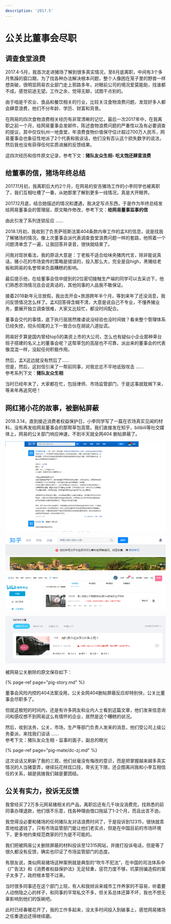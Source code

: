 ```yaml
---
description: '2017.5'
---
```


# 公关比董事会尽职

## 调查食堂浪费

2017.4-5月，我首次走进猪场了解到很多真实情况，至8月底离职，中间有3个多月焦躁的窗口期，为了找各种办法解决根本问题，整个人像困在笼子里的野兽一样想突破，很明显网易农业部门走上邪路多年，对眼前公司的境况爱莫能助，找谁都不成，感觉前途无望。工作之余，觉得无聊，试图干点别的。

由于咱是干农业、食品和餐饮相关的行业，比较关注食物浪费问题，发现好多人都会肆意浪费，他们不分年龄、学历、财富和背景。

在网易的四次食物浪费相关经历有非常清晰的记忆，最后一次2017年中，在我离职之前一个月，给网易董事会发邮件，陈述食物浪费问题的严重性以及有必要调查的提议，其中仅仅杭州一地食堂，年浪费食物价值保守估计超过700万人民币，网易董事会也象征性地派了2个代表和我谈话，他们没有否认这个损失数字的说法，然后我也没有获得任何实质进展的反馈结果。

这四次经历和信件原文记录，参考下文：**猪队友众生相- 吃太饱还肆意浪费**

## 给董事的信，猪场年终总结

2017.11月初，我离职后大约2个月，在网易的安吉猪场工作的小李同学也被离职了，我们互相吐槽了一番，从她那里了解到更多一线情况，真是大开眼界。

2017.12月底，结合她描述的情况和遭遇，我决定写点东西，于是作为年终总结发给网易董事会的管理层，原文略作修改，参考下文：**给网易董事监事的信**

由此引发了系列连锁反应 ……

2018.1月初，我收到了负责萨班斯法案404条款内审工作的孟X的信息，说是找我了解猪场的情况，像上次董事会派代表调查食堂浪费问题一样的套路，他照着一个问题清单念了一遍，让我回答并录音，很快就结束了。

问我对现状看法，我的原话大意是：丁老板不适合给味央猪肉代言，除非能说真话，猪小花的市场宣传的策略是错误的，投入那么大，完全是自high，黑猪给老板和网易的名誉带来负面糟糕的影响。

最后提示他，在给董事会信中提到的2位密切接触生产端的同学可以去采访下，他们熟悉农场情况且会说真话的，其他同事的人品我不敢保证。

接着2018新年元旦放假，我出去开会+旅游跨年半个月，等到来年了还没消息，我问反馈情况怎么样了。孟X回答得含糊不清，大意是说自己不专业，不懂养猪业务，要展开独立调查很难，大家又比较忙，都没时间配合。

董事会交代的事情，底下执行层居然推诿说没经验也没时间做？看来整个管理体系已经失控，彻头彻尾的上下一致合伙在胡说八道扯谎。

网易好歹算是国内曾经top5的美资上市的大公司，怎么也有疑似小企业那种草台班子搭建的名义上的董事会呢？这帮草包的高层也不可靠，派出来的董事会的代表像混混一样，没起任何积极作用。

然后，孟X这边就没有然后了……   
但是，然后，这封信引来了一帮前同事，对我忿忿不平地诋毁攻击 ……  
参考系列下文：**猪队友众生相**

当时已经年末了，大家都在忙，包括律师、市场监管部门，于是这事就耽搁下来，等来年再追究吧！

## 网红猪小花的故事，被删帖屏蔽

2018.3.14，直到接近消费者权益保护日，小李同学写了一篇在农场真实见闻的材料，没有再发给网易董事会的那帮草包高管。我们直接发在知乎，bilibili等社交媒体上，网易的公关部门响应神速，不到半天就全网404 删帖屏蔽了。

![](../../.gitbook/assets/zhihu1.png)

![](../../.gitbook/assets/zhihu2.png)

![](../../.gitbook/assets/bilibili2.png)

![](../../.gitbook/assets/bilibili3.png)

被网易公关删除的原文保存如下：

{% page-ref page="pig-story.md" %}

董事会风险内控的404法案没用，公关全网404删帖屏蔽反应却特别快，公关比董事会尽职多了。

但就这极短的时间内，还是有许多网友和业内人士看到这篇文章，他们发来信息询问和感叹想不到网易这么有情怀的企业，居然是这个糟糕的状况。

然后，收到法务，公关，市场，生产等部门负责人发来的消息，他们受公司上级公务委派，来找我们谈话 ……  
参考下文：猪队友众生相 - 监事的面子，副总的眼光

{% page-ref page="pig-mate/dc-zj.md" %}

这次谈话又刷新了我的三观，他们丝毫没有悔改的意识，而是把掌握越来越多真实情况的人当猪耍弄，继续玩花样炫口技，卑劣无下限，还企图离间我和小李互相信任的关系，越是挑拨我们越是要团结。

## 公关有实力，投诉无反馈

我曾经买了2万多元网易猪相关的产品，离职后还有几千块没消费完，找熟悉的前同事办理退款，他们很不乐意，找各种理由借口拖延了1-2个月，而且出言不逊。

我觉得没必要和猪场的任何猪队友对话浪费时间了，于是投诉到12315，很快就乖乖地给退钱了，只有市场监管部门能让他们老实点，但是在中国目前的市场环境下，更多地约束规范商家的行为是不可能的。

我们把被网易公关删除屏蔽的材料投诉至12315网站，并拨打投诉电话，但是等了很久都没有反馈，确实也印证了市场监管部门的态度。

有朋友说，类似网易猪场这种案例就是典型的“吹牛不犯法”，在中国的司法体系中《广告法》和《消费者权益保护法》无足轻重，惩罚力度不够，坑蒙拐骗造假的案子太多了，政府根本管不过来。

当时很多同事还在这个部门上班，有人和我倾诉来城市工作养家的不容易，听着要人动恻隐之心的样子，和同事的平常私交不多，但关系总体还算不坏，我也不想无辜影响到他们的饭碗吧。

此时已经春暖花开了，我的工作多起来，没太多时间投入到破事上，感觉网易猪场之任重道远还得继续磨。





